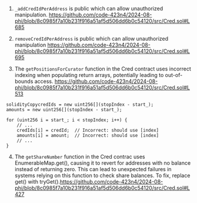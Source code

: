 
1. `_addCredIdPerAddress` is public which can allow unauthorized manipulation. https://github.com/code-423n4/2024-08-phi/blob/8c0985f7a10b231f916a51af5d506dd6b0c54120/src/Cred.sol#L685 

2. `removeCredIdPerAddress` is public which can allow unauthorized manipulation https://github.com/code-423n4/2024-08-phi/blob/8c0985f7a10b231f916a51af5d506dd6b0c54120/src/Cred.sol#L695

3. The `getPositionsForCurator` function in the Cred contract uses incorrect indexing when populating return arrays, potentially leading to out-of-bounds access. https://github.com/code-423n4/2024-08-phi/blob/8c0985f7a10b231f916a51af5d506dd6b0c54120/src/Cred.sol#L513
```solidity
solidityCopycredIds = new uint256[](stopIndex - start_);
amounts = new uint256[](stopIndex - start_);

for (uint256 i = start_; i < stopIndex; i++) {
    // ... 
    credIds[i] = credId;  // Incorrect: should use [index]
    amounts[i] = amount;  // Incorrect: should use [index]
    // ...
}
```

4. The `getShareNumber` function in the Cred contrac uses EnumerableMap.get(), causing it to revert for addresses with no balance instead of returning zero. This can lead to unexpected failures in systems relying on this function to check share balances. To fix, replace get() with tryGet().https://github.com/code-423n4/2024-08-phi/blob/8c0985f7a10b231f916a51af5d506dd6b0c54120/src/Cred.sol#L427